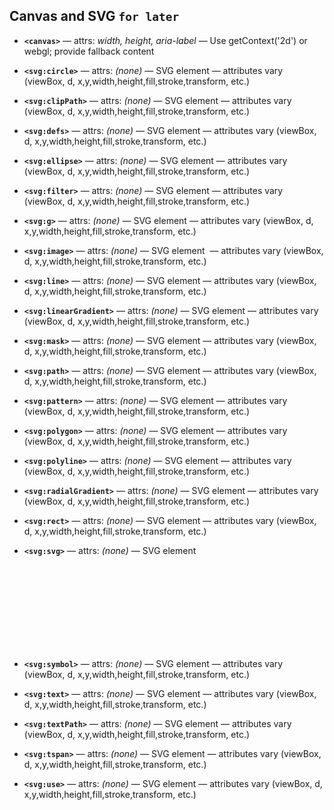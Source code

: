 ## Canvas and SVG `for later`

- **`<canvas>`** — attrs: *width, height, aria-label* — Use getContext('2d') or webgl; provide fallback content



- **`<svg:circle>`** — attrs: *(none)* — SVG element <circle> — attributes vary (viewBox, d, x,y,width,height,fill,stroke,transform, etc.)
- **`<svg:clipPath>`** — attrs: *(none)* — SVG element <clipPath> — attributes vary (viewBox, d, x,y,width,height,fill,stroke,transform, etc.)
- **`<svg:defs>`** — attrs: *(none)* — SVG element <defs> — attributes vary (viewBox, d, x,y,width,height,fill,stroke,transform, etc.)
- **`<svg:ellipse>`** — attrs: *(none)* — SVG element <ellipse> — attributes vary (viewBox, d, x,y,width,height,fill,stroke,transform, etc.)
- **`<svg:filter>`** — attrs: *(none)* — SVG element <filter> — attributes vary (viewBox, d, x,y,width,height,fill,stroke,transform, etc.)
- **`<svg:g>`** — attrs: *(none)* — SVG element <g> — attributes vary (viewBox, d, x,y,width,height,fill,stroke,transform, etc.)
- **`<svg:image>`** — attrs: *(none)* — SVG element <image> — attributes vary (viewBox, d, x,y,width,height,fill,stroke,transform, etc.)
- **`<svg:line>`** — attrs: *(none)* — SVG element <line> — attributes vary (viewBox, d, x,y,width,height,fill,stroke,transform, etc.)
- **`<svg:linearGradient>`** — attrs: *(none)* — SVG element <linearGradient> — attributes vary (viewBox, d, x,y,width,height,fill,stroke,transform, etc.)
- **`<svg:mask>`** — attrs: *(none)* — SVG element <mask> — attributes vary (viewBox, d, x,y,width,height,fill,stroke,transform, etc.)
- **`<svg:path>`** — attrs: *(none)* — SVG element <path> — attributes vary (viewBox, d, x,y,width,height,fill,stroke,transform, etc.)
- **`<svg:pattern>`** — attrs: *(none)* — SVG element <pattern> — attributes vary (viewBox, d, x,y,width,height,fill,stroke,transform, etc.)
- **`<svg:polygon>`** — attrs: *(none)* — SVG element <polygon> — attributes vary (viewBox, d, x,y,width,height,fill,stroke,transform, etc.)
- **`<svg:polyline>`** — attrs: *(none)* — SVG element <polyline> — attributes vary (viewBox, d, x,y,width,height,fill,stroke,transform, etc.)
- **`<svg:radialGradient>`** — attrs: *(none)* — SVG element <radialGradient> — attributes vary (viewBox, d, x,y,width,height,fill,stroke,transform, etc.)
- **`<svg:rect>`** — attrs: *(none)* — SVG element <rect> — attributes vary (viewBox, d, x,y,width,height,fill,stroke,transform, etc.)
- **`<svg:svg>`** — attrs: *(none)* — SVG element <svg> — attributes vary (viewBox, d, x,y,width,height,fill,stroke,transform, etc.)
- **`<svg:symbol>`** — attrs: *(none)* — SVG element <symbol> — attributes vary (viewBox, d, x,y,width,height,fill,stroke,transform, etc.)
- **`<svg:text>`** — attrs: *(none)* — SVG element <text> — attributes vary (viewBox, d, x,y,width,height,fill,stroke,transform, etc.)
- **`<svg:textPath>`** — attrs: *(none)* — SVG element <textPath> — attributes vary (viewBox, d, x,y,width,height,fill,stroke,transform, etc.)
- **`<svg:tspan>`** — attrs: *(none)* — SVG element <tspan> — attributes vary (viewBox, d, x,y,width,height,fill,stroke,transform, etc.)
- **`<svg:use>`** — attrs: *(none)* — SVG element <use> — attributes vary (viewBox, d, x,y,width,height,fill,stroke,transform, etc.)